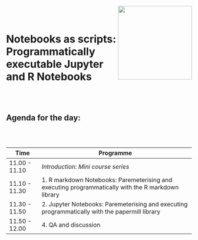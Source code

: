 
<p align="center">
  <img src="https://lifebit.ai/assets/img/cloudos-logo-positive.svg"  width="200" align="right" >
</p>
<br/><br/>


# Notebooks as scripts: Programmatically executable Jupyter and R Notebooks

<br/><br/>


## Agenda for the day:

<br/><br/>


| Time        | Programme       |
| ----------- | --------------------------------------------------------------------------- |
| 11.00 - 11.10 | _Introduction: Mini course series_ |
| 11.10 - 11.30 | 1. R markdown Notebooks: Paremeterising and executing programmatically with the R markdown library |
| 11.30 - 11.50 | 2. Jupyter Notebooks: Paremeterising and executing programmatically with the papermill library |
| 11.50 - 12.00 | 4. QA and discussion  |

<br/><br/>
